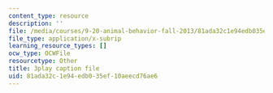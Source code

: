 ```yaml
---
content_type: resource
description: ''
file: /media/courses/9-20-animal-behavior-fall-2013/81ada32c1e94edb035ef10aeecd76ae6_472248.srt
file_type: application/x-subrip
learning_resource_types: []
ocw_type: OCWFile
resourcetype: Other
title: 3play caption file
uid: 81ada32c-1e94-edb0-35ef-10aeecd76ae6
---
```

